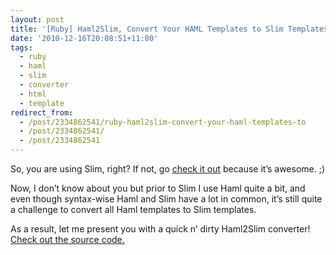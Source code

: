 ```yaml
---
layout: post
title: '[Ruby] Haml2Slim, Convert Your HAML Templates to Slim Templates'
date: '2010-12-16T20:08:51+11:00'
tags:
  - ruby
  - haml
  - slim
  - converter
  - html
  - template
redirect_from:
  - /post/2334862541/ruby-haml2slim-convert-your-haml-templates-to
  - /post/2334862541/
  - /post/2334862541
---
```


So, you are using Slim, right? If not, go [check it out](https://github.com/stonean/slim) because it’s awesome. ;)

Now, I don’t know about you but prior to Slim I use Haml quite a bit, and even though syntax-wise Haml and Slim have a lot in common, it’s still quite a challenge to convert all Haml templates to Slim templates.

As a result, let me present you with a quick n’ dirty Haml2Slim converter! [Check out the source code.](https://github.com/fredwu/haml2slim)
